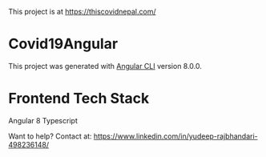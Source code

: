 This project is at https://thiscovidnepal.com/

# Covid19Angular

This project was generated with [Angular CLI](https://github.com/angular/angular-cli) version 8.0.0.

# Frontend Tech Stack
Angular 8
Typescript

Want to help?
Contact at: https://www.linkedin.com/in/yudeep-rajbhandari-498236148/
